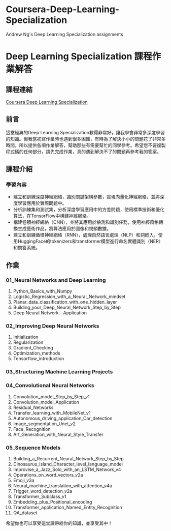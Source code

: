 # Coursera-Deep-Learning-Specialization
Andrew Ng's Deep Learning Specialization assignments 

# Deep Learning Specialization 課程作業解答

## 課程連結
[Coursera Deep Learning Specialization](https://www.coursera.org/specializations/deep-learning)

## 前言
這堂經典的Deep Learning Specialization教得非常好，讓我學會非常多深度學習的知識。但我當初寫作業時也遇到很多困難，有時為了解決小小的問題花了非常多時間，所以提供各項作業解答，幫助那些有需要幫忙的同學參考。希望您不要複製程式碼的任何部分，請先完成作業，真的遇到解決不了的問題再參考我的答案。

## 課程介紹
### 學習內容
- 建立和訓練深度神經網絡，識別關鍵架構參數，實現向量化神經網絡，並將深度學習應用於實際問題中。
- 分析訓練集和測試集，分析深度學習應用中的方差問題，使用標準技術和優化算法，在TensorFlow中構建神經網絡。
- 構建卷積神經網絡（CNN），並將其應用於檢測和識別任務，使用神經風格轉換生成藝術作品，將算法應用於圖像和視頻數據。
- 建立和訓練循環神經網絡（RNN），處理自然語言處理（NLP）和詞嵌入，使用HuggingFace的tokenizers和transformer模型進行命名實體識別（NER）和問答系統。

## 作業
### 01_Neural Networks and Deep Learning
1. Python_Basics_with_Numpy
2. Logistic_Regression_with_a_Neural_Network_mindset
3. Planar_data_classification_with_one_hidden_layer
4. Building_your_Deep_Neural_Network_Step_by_Step
5. Deep Neural Network - Application

### 02_Improving Deep Neural Networks
1. Initialization
2. Regularization
3. Gradient_Checking
4. Optimization_methods
5. Tensorflow_introduction

### 03_Structuring Machine Learning Projects

### 04_Convolutional Neural Networks
1. Convolution_model_Step_by_Step_v1
2. Convolution_model_Application
3. Residual_Networks
4. Transfer_learning_with_MobileNet_v1
5. Autonomous_driving_application_Car_detection
6. Image_segmentation_Unet_v2
7. Face_Recognition
8. Art_Generation_with_Neural_Style_Transfer

### 05_Sequence Models
1. Building_a_Recurrent_Neural_Network_Step_by_Step
2. Dinosaurus_Island_Character_level_language_model
3. Improvise_a_Jazz_Solo_with_an_LSTM_Network_v4
4. Operations_on_word_vectors_v2a
5. Emoji_v3a
6. Neural_machine_translation_with_attention_v4a
7. Trigger_word_detection_v2a
8. Transformer_Subclass_v1
9. Embedding_plus_Positional_encoding
10. Transformer_application_Named_Entity_Recognition
11. QA_dataset

希望你也可以享受這堂課帶給你的知識，並享受其中！
